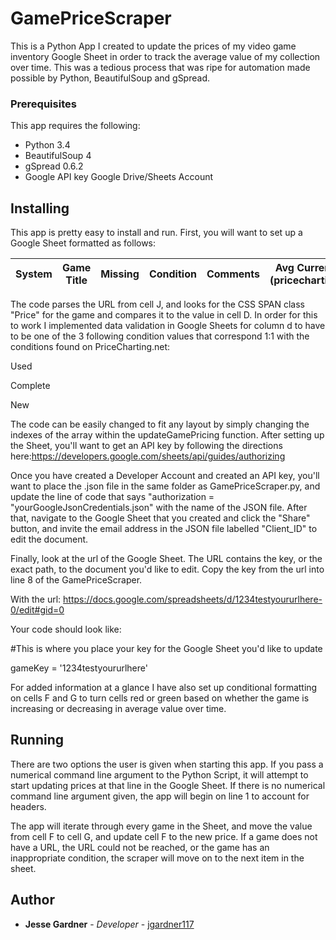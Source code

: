 # GamePriceScraper
This is a Python App I created to update the prices of my video game inventory Google Sheet in order to track the average value of my collection over time. This was a tedious process that was ripe for automation made possible by Python, BeautifulSoup and gSpread.

### Prerequisites
This app requires the following:
- Python 3.4
- BeautifulSoup 4
- gSpread 0.6.2
- Google API key
 Google Drive/Sheets Account
  
## Installing

This app is pretty easy to install and run. First, you will want to set up a Google Sheet formatted as follows:

| System | Game Title | Missing | Condition | Comments | Avg Current Price (pricecharting.com) | Avg Past Price (pricecharting.com) | TCRF.net Links | Interesting Links | Pricecharting.com link |
|--------|------------|---------|-----------|----------|---------------------------------------|------------------------------------|----------------|-------------------|------------------------|

The code parses the URL from cell J, and looks for the CSS SPAN class "Price" for the game and compares it to the value in cell D. In order for this to work I implemented data validation in Google Sheets for column d to have to be one of the 3 following condition values that correspond 1:1 with the conditions found on PriceCharting.net:

Used

Complete

New

The code can be easily changed to fit any layout by simply changing the indexes of the array within the updateGamePricing function. After setting up the Sheet, you'll want to get an API key by following the directions here:https://developers.google.com/sheets/api/guides/authorizing

Once you have created a Developer Account and created an API key, you'll want to place the .json file in the same folder as GamePriceScraper.py, and update the line of code that says "authorization = "yourGoogleJsonCredentials.json" with the name of the JSON file. After that, navigate to the Google Sheet that you created and click the "Share" button, and invite the email address in the JSON file labelled "Client_ID" to edit the document. 

Finally, look at the url of the Google Sheet. The URL contains the key, or the exact path, to the document you'd like to edit. Copy the key from the url into line 8 of the GamePriceScraper. 

With the url:
https://docs.google.com/spreadsheets/d/1234testyoururlhere-0/edit#gid=0

Your code should look like:

 #This is where you place your key for the Google Sheet you'd like to update
 
gameKey = '1234testyoururlhere' 

For added information at a glance I have also set up conditional formatting on cells F and G to turn cells red or green based on whether the game is increasing or decreasing in average value over time.

## Running
There are two options the user is given when starting this app. If you pass a numerical command line argument to the Python Script, it will attempt to start updating prices at that line in the Google Sheet. If there is no numerical command line argument given, the app will begin on line 1 to account for headers.

The app will iterate through every game in the Sheet, and move the value from cell F to cell G, and update cell F to the new price. If a game does not have a URL, the URL could not be reached, or the game has an inappropriate condition, the scraper will move on to the next item in the sheet.

## Author

* **Jesse Gardner** - *Developer* - [jgardner117](https://github.com/jgardner117)


